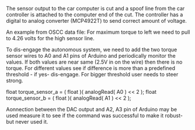 The sensor output to the car computer is cut and a spoof line from the car controller is attached to the computer end of 
the cut. The controller has a digital to analog converter (MCP4922T) to send correct amount of voltage. 

An example from OSCC data file:
For maximum torque to left we need to pull to 4.26 volts for the high sensor line.


To dis-engage the autonomous system, we need to add the two torque sensor wires to A0 and A1 pins of Arduino and periodically monitor the values. If both values are near same (2.5V in on the wire) then there is no torque. For different values see if difference is more than a predefined threshold - if yes- dis-engage. For bigger threshold user needs to steer strong.

float torque_sensor_a = ( float )( analogRead( A0 ) << 2 );
float torque_sensor_b = ( float )( analogRead( A1 ) << 2 );

Aonnection between the DAC output and A2, A3 pin of Arduino may be used measure it to see if the command was successful to make it robust- but never used it.
